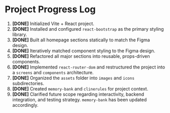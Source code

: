 # Project Progress Log

1.  **[DONE]** Initialized Vite + React project.
2.  **[DONE]** Installed and configured `react-bootstrap` as the primary styling library.
3.  **[DONE]** Built all homepage sections statically to match the Figma design.
4.  **[DONE]** Iteratively matched component styling to the Figma design.
5.  **[DONE]** Refactored all major sections into reusable, props-driven components.
6.  **[DONE]** Implemented `react-router-dom` and restructured the project into a `screens` and `components` architecture.
7.  **[DONE]** Organized the `assets` folder into `images` and `icons` subdirectories.
8.  **[DONE]** Created `memory-bank` and `clinerules` for project context.
9.  **[DONE]** Clarified future scope regarding interactivity, backend integration, and testing strategy. `memory-bank` has been updated accordingly.